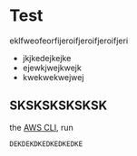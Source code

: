 # Test

eklfweofeorfijeroifjeroifjeroifjeri

- jkjkedejkejke
- ejewkjwejkwejk
- kwekwekwejwej

## SKSKSKSKSKSK

the [AWS CLI](https://aws.amazon.com/cli/), run

```
DEKDEKDKEDKEDKEDKE
```

